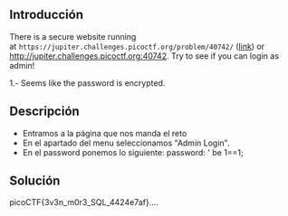 ## Introducción
There is a secure website running at `https://jupiter.challenges.picoctf.org/problem/40742/` ([link](https://jupiter.challenges.picoctf.org/problem/40742/)) or http://jupiter.challenges.picoctf.org:40742. Try to see if you can login as admin!

1.- Seems like the password is encrypted.
## Descripción

* Entramos a la página que nos manda el reto 
* En el apartado del menu seleccionamos "Admin Login".
* En el password ponemos lo siguiente:
password: ' be 1==1;

## Solución 
picoCTF{3v3n_m0r3_SQL_4424e7af}....